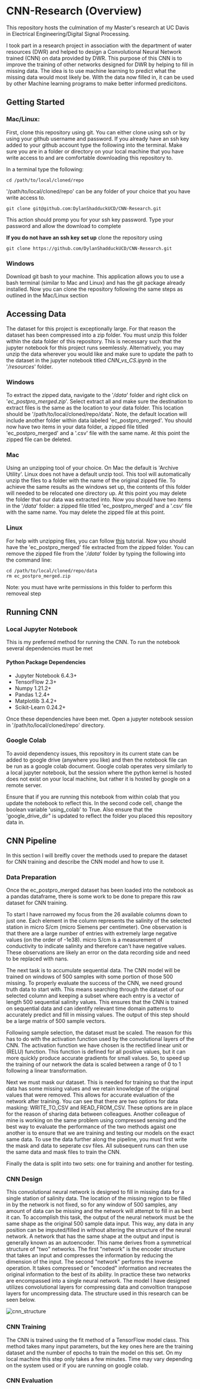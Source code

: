 # CNN-Research (Overview)

This repository hosts the culmination of my Master's research at 
UC Davis in Electrical Engineering/Digital Signal Processing. 

I took part in a research project in association with the department 
of water resources (DWR) and helped to design a Convolutional Neural 
Network trained (CNN) on data provided by DWR. This purpose of this
CNN is to improve the training of other networks designed for DWR by 
helping to fill in missing data. The idea is to use machine learning
to predict what the missing data would most likely be. With the data 
now filled in, it can be used by other Machine learning programs to 
make better informed predicitons.

## Getting Started

### Mac/Linux:

First, clone this repository using git. You can either clone using ssh
or by using your github username and password. If you already have
an ssh key added to your github account type the following into the 
terminal. Make sure you are in a folder or directory on your local 
machine that you have write access to and are comfortable downloading 
this repository to. 

In a terminal type the following:

```
cd /path/to/local/cloned/repo
```

'/path/to/local/cloned/repo' can be any folder of your choice that
you have write access to.

```
git clone git@github.com:DylanShadduckUCD/CNN-Research.git
```

This action should promp you for your ssh key password. Type your
password and allow the download to complete

**If you do not have an ssh key set up** clone the repository using

```
git clone https://github.com/DylanShadduckUCD/CNN-Research.git
```

### Windows

Download git bash to your machine. This application allows you to use
a bash terminal (similar to Mac and Linux) and has the git package
already installed. Now you can clone the repository following the 
same steps as outlined in the Mac/Linux section


## Accessing Data

The dataset for this project is exceptionally large. For that reason
the dataset has been compressed into a zip folder. You must unzip this
folder within the data folder of this repository. This is necessary such
that the jupyter notebook for this project runs seemlessly. Alternatively,
you may unzip the data wherever you would like and make sure to update the
path to the dataset in the jupyter notebook titled *CNN_vs_CS.ipynb* in the 
'*/resources*' folder.

### Windows

To extract the zipped data, navigate to the '*/data*' folder and right click
on '*ec_postpro_merged.zip*'. Select extract all and make sure the destination
to extract files is the same as the location to your data folder. This location
should be '/path/to/local/cloned/repo/data'. Note, the default location will 
include another folder within data labeled 'ec_postpro_merged'. You should now
have two items in your data folder, a zipped file titled 'ec_postpro_merged' 
and a '.csv' file with the same name. At this point the zipped file can be 
deleted. 

### Mac

Using an unzipping tool of your choice. On Mac the default is 'Archive Utility'.
Linux does not have a default unzip tool. This tool will automatically unzip the 
files to a folder with the name of the original zipped file. To achieve the same 
results as the windows set up, the contents of this folder will needed to be 
relocated one directory up. At this point you may delete the folder that our data
was extracted into. Now you should have two items in the '*/data*' folder: a 
zipped file titled 'ec_postpro_merged' and a '.csv' file with the same name. 
You may delete the zipped file at this point.

### Linux 
For help with unzipping files, you can follow [this](https://linuxize.com/post/how-to-unzip-files-in-linux/) 
tutorial. Now you should have the 'ec_postpro_merged' file extracted from the 
zipped folder. You can remove the zipped file from the '*/data*' folder by 
typing the following into the command line:

```
cd /path/to/local/cloned/repo/data
rm ec_postpro_merged.zip
```

Note: you must have write permissions in this folder to perform this removeal step

## Running CNN

### Local Jupyter Notebook

This is my preferred method for running the CNN. To run the notebook 
several dependencies must be met

#### Python Package Dependencies
* Jupyter Notebook 6.4.3+
* TensorFlow 2.3+
* Numpy 1.21.2+
* Pandas 1.2.4+
* Matplotlib 3.4.2+
* Scikit-Learn 0.24.2+

Once these dependencies have been met. Open a jupyter notebook session in 
'/path/to/local/cloned/repo' directory. 

### Google Colab

To avoid dependency issues, this repository in its current state can be 
added to google drive (anywhere you like) and then the notebook file can be run
as a google colab document. Google colab operates very similarly to a local 
jupyter notebook, but the session where the python kernel is hosted does not exist
on your local machine, but rather it is hosted by google on a remote server.

Ensure that if you are running this notebook from within colab that you update the
notebook to reflect this. In the second code cell, change the boolean variable
'using_colab' to True. Also ensure that the 'google_drive_dir" is updated to reflect
the folder you placed this repository data in.

## CNN Pipeline

In this section I will breifly cover the methods used to prepare the dataset for 
CNN training and describe the CNN model and how to use it.

### Data Preparation

Once the ec_postpro_merged dataset has been loaded into the notebook as a pandas
dataframe, there is some work to be done to prepare this raw dataset for CNN 
training. 

To start I have narrowed my focus from the 26 available columns down
to just one. Each element in the column represents the salinity of the selected
station in micro S/cm (micro Siemens per centimeter). One observation is that 
there are a large number of entries with extremely large negative values (on the
order of -1e38). micro S/cm is a measurement of conductivity to indicate salinity
and therefore can't have negative values. These observations are likely an error
on the data recording side and need to be replaced with nans. 

The next task is to accumulate sequential data. The CNN model will be trained on
windows of 500 samples with some portion of those 500 missing. To properly evaluate
the success of the CNN, we need ground truth data to start with. This means searching
through the dataset of our selected column and keeping a subset where each entry is
a vector of length 500 sequential salinity values. This ensures that the CNN is trained
on sequential data and can identify relevant time domain patterns to accurately 
predict and fill in missing values. The output of this step should be a large matrix
of 500 sample vectors.

Following sample selection, the dataset must be scaled. The reason for this has to
do with the activation function used by the convolutional layers of the CNN. The
activation function we have chosen is the rectified linear unit or (RELU) function.
This function is defined for all positive values, but it can more quickly produce
accurate gradients for small values. So, to speed up the training of our network
the data is scaled between a range of 0 to 1 following a linear transformation.

Next we must mask our dataset. This is needed for training so that the input 
data has some missing values and we retain knowledge of the original values that
were removed. This allows for accurate evaluation of the network after training.
You can see that there are two options for data masking: WRITE_TO_CSV and READ_FROM_CSV.
These options are in place for the reason of sharing data between colleagues. 
Another colleague of mine is working on the same problem using compressed sensing
and the best way to evaluate the performance of the two methods agaist one another is
to ensure that we are training and testing our models on the exact same data. 
To use the data further along the pipeline, you must first write the mask and data
to seperate csv files. All subsequent runs can then use the same data and mask files
to train the CNN.

Finally the data is split into two sets: one for training and another for testing.

### CNN Design

This convolutional neural network is designed to fill in missing data for a single
station of salinity data. The location of the missing region to be filled in by the
network is not fixed, so for any window of 500 samples, any amount of data can be 
missing and the network will attempt to fill in as best it can. To accomplish this
task, the output of the neural network must be the same shape as the original 
500 sample data input. This way, any data in any position can be imputed/filled in
without altering the structure of the neural network. A network that has the same
shape at the output and input is generally known as an autoencoder. This name derives
from a symmetrical structure of "two" networks. The first "network" is the encoder 
structure that takes an input and compresses the information by reducing the dimension
of the input. The second "network" performs the inverse operation. It takes compressed
or "encoded" information and recreates the original information to the best of its
ability. In practice these two networks are encompassed into a single neural network.
The model I have designed utilizes convolutional layers for compressing data and 
convoltion transpose layers for uncompressing data. The structure used in this 
research can be seen below. 


![cnn_structure](/images/cnn_layers.png)

### CNN Training

The CNN is trained using the fit method of a TensorFlow model class. This method
takes many input parameters, but the key ones here are the training dataset and
the number of epochs to train the model on this set. On my local machine this 
step only takes a few minutes. Time may vary depending on the system used or
if you are running on google colab.

### CNN Evaluation

